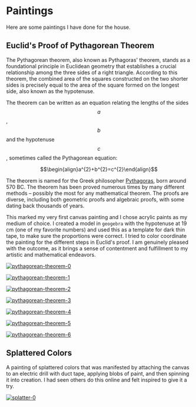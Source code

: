 # Paintings

Here are some paintings I have done for the house.

## Euclid's Proof of Pythagorean Theorem

The Pythagorean theorem, also known as Pythagoras' theorem, stands as a foundational principle in Euclidean geometry that establishes a crucial relationship among the three sides of a right triangle. According to this theorem, the combined area of the squares constructed on the two shorter sides is precisely equal to the area of the square formed on the longest side, also known as the hypotenuse.

The theorem can be written as an equation relating the lengths of the sides $$a$$, $$b$$ and the hypotenuse $$c$$, sometimes called the Pythagorean equation:

$$\begin{align}a^{2}+b^{2}=c^{2}\end{align}$$

The theorem is named for the Greek philosopher [Pythagoras](https://en.wikipedia.org/wiki/Pythagoras), born around 570 BC. The theorem has been proved numerous times by many different methods – possibly the most for any mathematical theorem. The proofs are diverse, including both geometric proofs and algebraic proofs, with some dating back thousands of years.

This marked my very first canvas painting and I chose acrylic paints as my medium of choice. I created a model in `geogebra` with the hypotenuse at 19 cm (one of my favorite numbers) and used this as a template for dark thin tape, to make sure the proportions were correct.  I tried to color coordinate the painting for the different steps in Euclid's proof.  I am genuinely pleased with the outcome, as it brings a sense of contentment and fulfillment to my artistic and mathematical endeavors.

[![pythagorean-theorem-0](https://github.com/newell/newell.github.io/assets/4163356/8aaba6cd-678f-4df9-8411-7ff0b6052f95)](https://github.com/newell/newell.github.io/assets/4163356/8aaba6cd-678f-4df9-8411-7ff0b6052f95)

[![pythagorean-theorem-1](https://github.com/newell/newell.github.io/assets/4163356/b9a42248-e168-4ffd-98a2-e21ddf4afce8)](https://github.com/newell/newell.github.io/assets/4163356/b9a42248-e168-4ffd-98a2-e21ddf4afce8)

[![pythagorean-theorem-2](https://github.com/newell/newell.github.io/assets/4163356/58d57f3f-2c05-483d-aa35-cf8a21288c81)](https://github.com/newell/newell.github.io/assets/4163356/58d57f3f-2c05-483d-aa35-cf8a21288c81)

[![pythagorean-theorem-3](https://github.com/newell/newell.github.io/assets/4163356/18b690ff-f84f-4263-a295-99e1e4d8f56f)](https://github.com/newell/newell.github.io/assets/4163356/18b690ff-f84f-4263-a295-99e1e4d8f56f)

[![pythagorean-theorem-4](https://github.com/newell/newell.github.io/assets/4163356/77e20b85-584a-4e39-9460-bd7957010e86)](https://github.com/newell/newell.github.io/assets/4163356/77e20b85-584a-4e39-9460-bd7957010e86)

[![pythagorean-theorem-5](https://github.com/newell/newell.github.io/assets/4163356/b3149373-598b-4e26-9917-a07ef4d357f2)](https://github.com/newell/newell.github.io/assets/4163356/b3149373-598b-4e26-9917-a07ef4d357f2)

[![pythagorean-theorem-6](https://github.com/newell/newell.github.io/assets/4163356/4dc9e77c-b981-44f9-b02a-e3b0001055f6)](https://github.com/newell/newell.github.io/assets/4163356/4dc9e77c-b981-44f9-b02a-e3b0001055f6)


## Splattered Colors

A painting of splattered colors that was manifested by attaching the canvas to an electric drill with duct tape, applying blobs of paint, and then spinning it into creation.  I had seen others do this online and felt inspired to give it a try.

[![splatter-0](https://github.com/newell/newell.github.io/assets/4163356/c9160a5c-9381-4b16-9254-46157f656025)](https://github.com/newell/newell.github.io/assets/4163356/c9160a5c-9381-4b16-9254-46157f656025)


